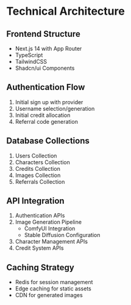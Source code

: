 # Technical Architecture

## Frontend Structure
- Next.js 14 with App Router
- TypeScript
- TailwindCSS
- Shadcn/ui Components

## Authentication Flow
1. Initial sign up with provider
2. Username selection/generation
3. Initial credit allocation
4. Referral code generation

## Database Collections
1. Users Collection
2. Characters Collection
3. Credits Collection
4. Images Collection
5. Referrals Collection

## API Integration
1. Authentication APIs
2. Image Generation Pipeline
   - ComfyUI Integration
   - Stable Diffusion Configuration
3. Character Management APIs
4. Credit System APIs

## Caching Strategy
- Redis for session management
- Edge caching for static assets
- CDN for generated images
